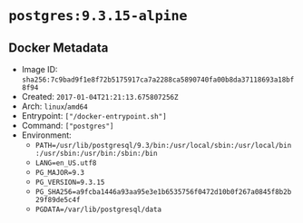 # `postgres:9.3.15-alpine`

## Docker Metadata

- Image ID: `sha256:7c9bad9f1e8f72b5175917ca7a2288ca5890740fa00b8da37118693a18bf8f94`
- Created: `2017-01-04T21:21:13.675807256Z`
- Arch: `linux`/`amd64`
- Entrypoint: `["/docker-entrypoint.sh"]`
- Command: `["postgres"]`
- Environment:
  - `PATH=/usr/lib/postgresql/9.3/bin:/usr/local/sbin:/usr/local/bin:/usr/sbin:/usr/bin:/sbin:/bin`
  - `LANG=en_US.utf8`
  - `PG_MAJOR=9.3`
  - `PG_VERSION=9.3.15`
  - `PG_SHA256=a9fcba1446a93aa95e3e1b6535756f0472d10b0f267a0845f8b2b29f89de5c4f`
  - `PGDATA=/var/lib/postgresql/data`
